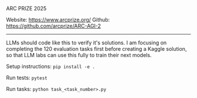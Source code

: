 ARC PRIZE 2025

Website: https://www.arcprize.org/
Github: https://github.com/arcprize/ARC-AGI-2

---

LLMs should code like this to verify it's solutions. I am focusing on completing the 120 evaluation tasks first before creating a Kaggle solution, so that LLM labs can use this fully to train their next models.

Setup instructions:
`pip install -e .`

Run tests:
`pytest`

Run tasks:
`python task_<task_number>.py`
